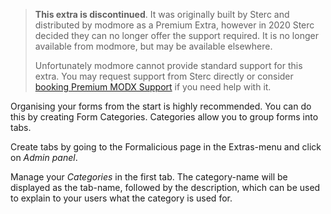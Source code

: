 > **This extra is discontinued**. It was originally built by Sterc and distributed by modmore as a Premium Extra, however in 2020 Sterc decided they can no longer offer the support required. It is no longer available from modmore, but may be available elsewhere.
>
> Unfortunately modmore cannot provide standard support for this extra. You may request support from Sterc directly or consider [booking Premium MODX Support](https://modmore.com/premium-modx-support/) if you need help with it.

Organising your forms from the start is highly recommended. You can do this by creating Form Categories. Categories allow you to group forms into tabs.

Create tabs by going to the Formalicious page in the Extras-menu and click on _Admin panel_.

Manage your _Categories_ in the first tab. The category-name will be displayed as the tab-name, followed by the description, which can be used to explain to your users what the category is used for.
